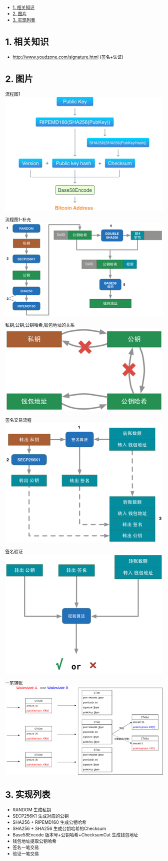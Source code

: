 <!-- TOC -->

- [1. 相关知识](#1-相关知识)
- [2. 图片](#2-图片)
- [3. 实现列表](#3-实现列表)

<!-- /TOC -->

<a id="markdown-1-相关知识" name="1-相关知识"></a>
# 1. 相关知识

* http://www.youdzone.com/signature.html (签名+认证)

<a id="markdown-2-图片" name="2-图片"></a>
# 2. 图片

流程图1  
![](./pic/address-generation-scheme.png)

流程图1-补充  
![](./pic/address-generation-extra.png)

私钥,公钥,公钥哈希,钱包地址的关系  
![](./pic/relation.png)

签名交易流程  
![](./pic/sign_workflow.png)

签名验证  
![](./pic/sign_verify.png)

一笔转账  
![](./pic/transfer_confirm.png)

<a id="markdown-3-实现列表" name="3-实现列表"></a>
# 3. 实现列表
* RANDOM 生成私钥
* SECP256K1 生成对应的公钥
* SHA256 + RIPEMD160 生成公钥哈希
* SHA256 + SHA256 生成公钥哈希的Checksum
* Base58Encode 版本号+公钥哈希+ChecksumCut 生成钱包地址
* 钱包地址提取公钥哈希
* 签名一笔交易
* 验证一笔交易
 
